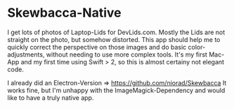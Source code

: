 # Skewbacca-Native

I get lots of photos of Laptop-Lids for DevLids.com.
Mostly the Lids are not straight on the photo, but somehow distorted.
This app should help me to quickly correct the perspective on those images and do basic color-adjustments, without needing to use more complex tools.
It's my first Mac-App and my first time using Swift > 2, so this is almost certainy not elegant code.

I already did an Electron-Version => https://github.com/niorad/Skewbacca
It works fine, but I'm unhappy with the ImageMagick-Dependency and would like to have a truly native app.
